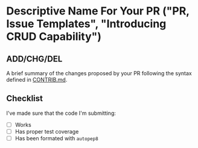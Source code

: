 # Descriptive Name For Your PR ("PR, Issue Templates", "Introducing CRUD Capability")

## ADD/CHG/DEL

A brief summary of the changes proposed by your PR following the syntax defined in [CONTRIB.md](../CONTRIB.md).

## Checklist

I've made sure that the code I'm submitting:
- [ ] Works
- [ ] Has proper test coverage
- [ ] Has been formated with `autopep8`
